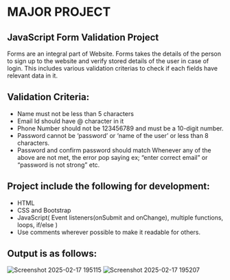 # MAJOR PROJECT
## JavaScript Form Validation Project
Forms are an integral part of Website. Forms takes the details of the person to sign up to the website and verify stored details of the user in case of login. This includes various validation criterias to check if each fields have relevant data in it.
## Validation Criteria:
*	Name must not be less than 5 characters
*	Email Id should have @ character in it
*	Phone Number should not be 123456789 and must be a 10-digit number.
*	Password cannot be ‘password’ or ‘name of the user’ or less than 8 characters.
*	Password and confirm password should match
Whenever any of the above are not met, the error pop saying ex; “enter correct email” or “password is not strong” etc.
## Project include the following for development:
*	HTML
*	CSS and Bootstrap
*	JavaScript( Event listeners(onSubmit and onChange), multiple functions, loops,
if/else )
*	Use comments wherever possible to make it readable for others.
## Output is as follows:
![Screenshot 2025-02-17 195115](https://github.com/user-attachments/assets/96734c44-68b1-4a4f-bb83-27ab44fdd00d)
![Screenshot 2025-02-17 195207](https://github.com/user-attachments/assets/2258f51a-7655-4c65-ac0c-bee9d464a230)
